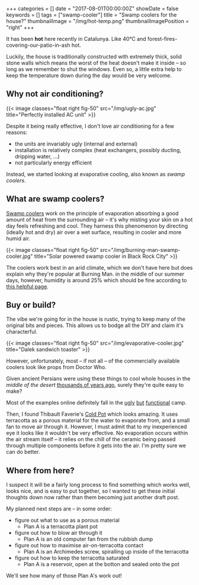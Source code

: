 +++
categories = []
date = "2017-08-01T00:00:00Z"
showDate = false
keywords = []
tags = ["swamp-cooler"]
title = "Swamp coolers for the house?"
thumbnailImage = "/img/hot-temp.png"
thumbnailImagePosition = "right"
+++

It has been **hot** here recently in Catalunya. Like 40°C and forest-fires-covering-our-patio-in-ash hot.

Luckily, the house is traditionally constructed with extremely thick, solid stone walls which means the worst of the heat doesn't make it inside – so long as we remember to shut the windows. Even so, a little extra help to keep the temperature down during the day would be very welcome.

<!--more-->

## Why not air conditioning?

{{< image classes="float right fig-50" src="/img/ugly-ac.jpg" title="Perfectly installed AC unit" >}}

Despite it being really effective, I don't love air conditioning for a few reasons:

* the units are invariably ugly (internal and external)
* installation is relatively complex (heat exchangers, possibly ducting, dripping water, ...)
* not particularly energy efficient

<div style="clear:both"></div>

Instead, we started looking at evaporative cooling, also known as _swamp coolers_.

## What are swamp coolers?

[Swamp coolers](https://en.wikipedia.org/wiki/Evaporative_cooler) work on the principle of evaporation absorbing a good amount of heat from the surrounding air – it's why misting your skin on a hot day feels refreshing and cool. They harness this phenomenon by directing (ideally hot and dry) air over a wet surface, resulting in cooler and more humid air.

{{< image classes="float right fig-50" src="/img/burning-man-swamp-cooler.jpg" title="Solar powered swamp cooler in Black Rock City" >}}

The coolers work best in an arid climate, which we don't have here but does explain why they're popular at Burning Man. in the middle of our summer days, however, humidity is around 25% which should be fine according to [this helpful page](https://www.air-n-water.com/common-swamp-mistakes.htm).

<div style="clear:both"></div>

## Buy or build?

The vibe we're going for in the house is rustic, trying to keep many of the original bits and pieces. This allows us to bodge all the DIY and claim it's characterful.

{{< image classes="float right fig-50" src="/img/evaporative-cooler.jpg" title="Dalek sandwich toaster" >}}

However, unfortunately, most – if not all – of the commercially available coolers look like props from Doctor Who.

Given ancient Persians were using these things to cool whole houses in the _middle of the desert_ [thousands of years ago](https://en.wikipedia.org/wiki/Evaporative_cooler#/media/File:Wind-Tower-and-Qanat-Cooling-1.svg), surely they're quite easy to make?

<div style="clear:both"></div>

Most of the examples online definitely fall in the [ugly](http://lifehacker.com/5583151/set-up-a-super-simple-evaporative-cooler-for-immediate-heat-relief) [but](http://www.instructables.com/id/DIY-baby-swampy-small-evaporative-cooler/) [functional](http://www.instructables.com/id/Swamp-Cooler-1/) camp.

Then, I found Thibault Faverie's [Cold Pot](http://thibault-faverie.com/Cold-Pot) which looks amazing. It uses terracotta as a porous material for the water to evaporate from, and a small fan to move air through it. However, I must admit that to my inexperienced eye it looks like it wouldn't be very effective. No evaporation occurs within the air stream itself – it relies on the chill of the ceramic being passed through multiple components before it gets into the air. I'm pretty sure we can do better.

## Where from here?
I suspect it will be a fairly long process to find something which works well, looks nice, and is easy to put together, so I wanted to get these initial thoughts down now rather than them becoming just another draft post.

My planned next steps are – in some order:

* figure out what to use as a porous material
  * Plan A is a terracotta plant pot
* figure out how to blow air through it
  * Plan A is an old computer fan from the rubbish dump
* figure out how to maximise air-on-terracotta contact
  * Plan A is an Archimedes screw, spiralling up inside of the terracotta
* figure out how to keep the terracotta saturated
  * Plan A is a reservoir, open at the botton and sealed onto the pot

We'll see how many of those Plan A's work out!
